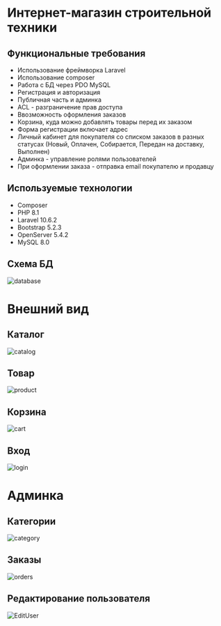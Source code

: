 # Интернет-магазин строительной техники

## Функциональные требования

- Использование фреймворка Laravel
- Использование composer
- Работа с БД через PDO MySQL
- Регистрация и авторизация
- Публичная часть и админка
- ACL - разграничение прав доступа
- Ввозможность оформления заказов
- Корзина, куда можно добавлять товары перед их заказом
- Форма регистрации включает адрес
- Личный кабинет для покупателя со списком заказов в разных статусах (Новый, Оплачен, Собирается, Передан на доставку, Выполнен)
- Админка - управление ролями пользователей
- При оформлении заказа - отправка email покупателю и продавцу

## Используемые технологии

- Composer
- PHP 8.1
- Laravel 10.6.2
- Bootstrap 5.2.3
- OpenServer 5.4.2
- MySQL 8.0

## Схема БД
![database](https://user-images.githubusercontent.com/71128102/230730964-ad03f47c-bd36-445f-9f51-da2bd0c40ebe.png)

# Внешний вид

## Каталог
![catalog](https://user-images.githubusercontent.com/71128102/230731937-bc7771f9-ddd8-45e3-8540-0f1b56816b8c.png)

## Товар
![product](https://user-images.githubusercontent.com/71128102/230732063-40163526-c2fc-4812-94cb-028a7fff4fa1.png)

## Корзина
![cart](https://user-images.githubusercontent.com/71128102/230732136-a454226f-d556-4f13-ac5e-d409abf37ff0.png)

## Вход
![login](https://user-images.githubusercontent.com/71128102/230732223-a1f2711e-09e6-4188-a884-7d4ce30a7822.png)

# Админка

## Категории
![category](https://user-images.githubusercontent.com/71128102/230732499-b4a64af8-4fe6-4726-acb3-0a4d7f47741a.png)

## Заказы
![orders](https://user-images.githubusercontent.com/71128102/230732604-e67d6bba-15b9-48e9-82a2-2d282bb5cd1a.png)

## Редактирование пользователя
![EditUser](https://user-images.githubusercontent.com/71128102/230732658-21cd5d43-db27-430e-a7fd-f9dd13fb26d7.png)
